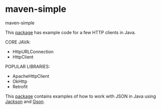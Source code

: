 # maven-simple
maven-simple

This [package](https://github.com/AndriyKalashnykov/maven-simple/tree/main/src/main/java/http/client) has example code for a few HTTP clients in Java.

CORE JAVA:
* HttpURLConnection
* HttpClient

POPULAR LIBRARIES:
* ApacheHttpClient
* OkHttp
* Retrofit

This [package](https://github.com/AndriyKalashnykov/maven-simple/tree/main/src/main/java/jsonparse/) contains examples 
of how to work with JSON in Java using [Jackson](https://github.com/FasterXML/jackson) and [Gson](https://github.com/google/gson).
